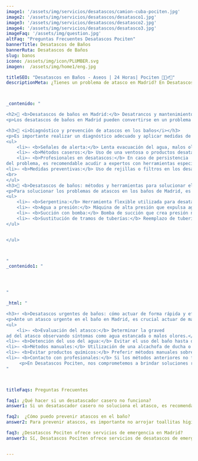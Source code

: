 ```yaml
---
image1: '/assets/img/servicios/desatascos/camion-cuba-pociten.jpg'
image2: '/assets/img/servicios/desatascos/desatasco1.jpg'
image3: '/assets/img/servicios/desatascos/desatasco2.jpg'
image4: '/assets/img/servicios/desatascos/desatasco3.jpg'
imageFaq: '/assets/img/question.jpg'
altFaq: "Preguntas Frecuentes Desatascos Pociten"
bannerTitle: Desatascos de Baños
bannerRuta: Desatascos de Baños
slug: banos
icono: /assets/img/icon/PLUMBER.svg
imagen:  /assets/img/home1/eng.jpg

titleSEO: "Desatascos en Baños - Aseos | 24 Horas| Pociten 💪👷‍♂️🚰"
descriptionMeta: ¿Tienes un problema de atasco en Madrid? En Desatascos Pociten ofrecemos servicios de desatrancos urgentes con soluciones rápidas y profesionales. ¡Contacta con nosotros y soluciona tu problema de atasco hoy mismo! 💪👷‍♂️🚰



_contenido: "

<h2>🚽 <b>Desatascos de baños en Madrid:</b> Desatrancos y mantenimiento 24 horas | Desatascos Pociten</h2>
<p>Los desatascos de baños en Madrid pueden convertirse en un problema recurrente si no se abordan adecuadamente. En Desatascos Pociten ofrecemos servicios de desatrancos y mantenimiento de fosas sépticas, alcantarillado, bajantes, arquetas e inspección con cámara TV. Con métodos y herramientas efectivas, solucionamos los atascos de manera rápida y garantizamos un servicio disponible las 24 horas.</p>

<h3>🛁 <i>Diagnóstico y prevención de atascos en los baños</i></h3>
<p>Es importante realizar un diagnóstico adecuado y aplicar medidas de prevención para evitar atascos en los baños de Madrid:</p>
<ul>
    <li>⇨ <b>Señales de alerta:</b> Lenta evacuación del agua, malos olores, o agua en niveles superiores en otros elementos del baño.</li><br>
    <li>⇨ <b>Métodos caseros:</b> Uso de una ventosa o productos desatascadores específicos.</li><br>
    <li>⇨ <b>Profesionales en desatascos:</b> En caso de persistencia
del problema, es recomendable acudir a expertos con herramientas especializadas.</li><br>
<li>⇨ <b>Medidas preventivas:</b> Uso de rejillas o filtros en los desagües y educación sobre qué no arrojar por el inodoro o desagües.</li>
<br>
</ul>
<h3>🔧 <b>Desatascos de baños: métodos y herramientas para solucionar el problema</b></h3>
<p>Para solucionar los problemas de atascos en los baños de Madrid, es imprescindible contar con métodos y herramientas adecuadas:</p>
<ul>
    <li>⇨ <b>Serpentina:</b> Herramienta flexible utilizada para desatascar tuberías mediante movimientos de rotación y empuje.</li><br>
    <li>⇨ <b>Agua a presión:</b> Máquina de alta presión que expulsa agua a gran velocidad para eliminar los restos acumulados.</li><br>
    <li>⇨ <b>Succión con bomba:</b> Bomba de succión que crea presión negativa para aspirar residuos atascados.</li><br>
    <li>⇨ <b>Sustitución de tramos de tuberías:</b> Reemplazo de tuberías en situaciones graves donde otros métodos no son efectivos.</li><br>
</ul>


</ul>



"
_contenido1: "




"

_html: "

<h3>⚡ <b>Desatascos urgentes de baños: cómo actuar de forma rápida y eficaz</b></h3>
<p>Ante un atasco urgente en el baño en Madrid, es crucial actuar de manera rápida y eficaz:</p>
<ul>
    <li>⇨ <b>Evaluación del atasco:</b> Determinar la graved
ad del atasco observando síntomas como agua estancada o malos olores.</li><br>
<li>⇨ <b>Detención del uso del agua:</b> Evitar el uso del baño hasta que el atasco sea solucionado.</li><br>
<li>⇨ <b>Métodos manuales:</b> Utilización de una alcachofa de ducha o manguera con agua a presión para intentar deshacer el atasco.</li><br>
<li>⇨ <b>Evitar productos químicos:</b> Preferir métodos manuales sobre químicos que puedan dañar las tuberías.</li><br>
<li>⇨ <b>Contacto con profesionales:</b> Si los métodos anteriores no funcionan, buscar ayuda de expertos en desatascos.</li><br>
	 <p>En Desatascos Pociten, nos comprometemos a brindar soluciones rápidas y efectivas para los desatascos de baños en Madrid, garantizando la satisfacción y seguridad de nuestros clientes.</p>   
"



titleFaqs: Preguntas Frecuentes

faq1: ¿Qué hacer si un desatascador casero no funciona?
answer1: Si un desatascador casero no soluciona el atasco, es recomendable contactar a profesionales como Desatascos Pociten, quienes tienen las herramientas y experiencia necesarias para solucionar el problema de forma efectiva.

faq2:  ¿Cómo puedo prevenir atascos en el baño?
answer2: Para prevenir atascos, es importante no arrojar toallitas higiénicas, papel higiénico húmedo, compresas o tampones por el inodoro, y usar rejillas o filtros en los desagües para evitar que objetos sólidos obstruyan las tuberías.

faq3: ¿Desatascos Pociten ofrece servicios de emergencia en Madrid?
answer3: Sí, Desatascos Pociten ofrece servicios de desatascos de emergencia 24 horas en Madrid, listos para actuar rápidamente ante cualquier urgencia en tu baño.


---
```


